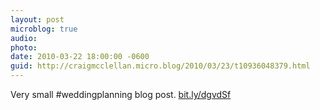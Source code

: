 ```yaml
---
layout: post
microblog: true
audio: 
photo: 
date: 2010-03-22 18:00:00 -0600
guid: http://craigmcclellan.micro.blog/2010/03/23/t10936048379.html
---
```

Very small #weddingplanning blog post. [bit.ly/dgvdSf](http://bit.ly/dgvdSf)
